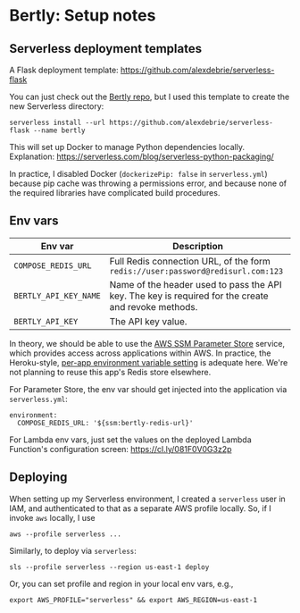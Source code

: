 # Bertly: Setup notes

## Serverless deployment templates

A Flask deployment template: https://github.com/alexdebrie/serverless-flask

You can just check out the [Bertly repo](https://github.com/DoSomething/bertly), but I used this template to create the new Serverless directory:

`serverless install --url https://github.com/alexdebrie/serverless-flask --name bertly`

This will set up Docker to manage Python dependencies locally. Explanation: https://serverless.com/blog/serverless-python-packaging/

In practice, I disabled Docker (`dockerizePip: false` in `serverless.yml`) because pip cache was throwing a permissions error, and because none of the required libraries have complicated build procedures.

## Env vars

| Env var               | Description                                                                                         |
|-----------------------|-----------------------------------------------------------------------------------------------------|
| `COMPOSE_REDIS_URL`   | Full Redis connection URL, of the form `redis://user:password@redisurl.com:123`                     |
| `BERTLY_API_KEY_NAME` | Name of the header used to pass the API key. The key is required for the create and revoke methods. |
| `BERTLY_API_KEY`      | The API key value.                                                                                  |

In theory, we should be able to use the [AWS SSM Parameter Store](https://hackernoon.com/you-should-use-ssm-parameter-store-over-lambda-env-variables-5197fc6ea45b) service, which provides access across applications within AWS. In practice, the Heroku-style, [per-app environment variable setting](https://docs.aws.amazon.com/lambda/latest/dg/env_variables.html) is adequate here. We're not planning to reuse this app's Redis store elsewhere.

For Parameter Store, the env var should get injected into the application via `serverless.yml`:

```
environment:
  COMPOSE_REDIS_URL: '${ssm:bertly-redis-url}'
```

For Lambda env vars, just set the values on the deployed Lambda Function's configuration screen: https://cl.ly/081F0V0G3z2p

## Deploying

When setting up my Serverless environment, I created a `serverless` user in IAM, and authenticated to that as a separate AWS profile locally. So, if I invoke `aws` locally, I use

```
aws --profile serverless ...
```

Similarly, to deploy via `serverless`:

```
sls --profile serverless --region us-east-1 deploy
```

Or, you can set profile and region in your local env vars, e.g.,

```
export AWS_PROFILE="serverless" && export AWS_REGION=us-east-1
```

